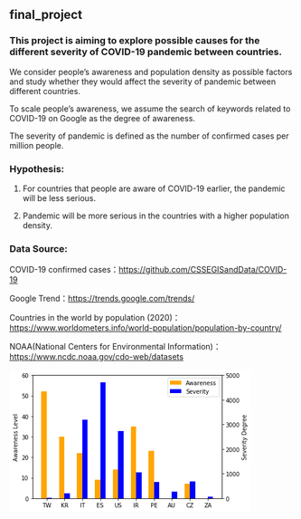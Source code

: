 ## final_project

### This project is aiming to explore possible causes for the different severity of COVID-19 pandemic between countries.

We consider people’s awareness and population density as possible factors and study whether they would affect the severity of pandemic between different countries.


To scale people’s awareness, we assume the search of keywords related to COVID-19 on Google as the degree of awareness.

The severity of pandemic is defined as the number of confirmed cases per million people.



### Hypothesis: 

1. For countries that people are aware of COVID-19 earlier,  the pandemic will be less serious.

2. Pandemic will be more serious in the countries with a higher population density.

 

### Data Source:

COVID-19 confirmed cases：https://github.com/CSSEGISandData/COVID-19

Google Trend：https://trends.google.com/trends/

Countries in the world by population (2020)：https://www.worldometers.info/world-population/population-by-country/

NOAA(National Centers for Environmental Information)：https://www.ncdc.noaa.gov/cdo-web/datasets



![image](https://github.com/chienju-chen/final_project_2020Sp/blob/master/plots/bar_plot_hyp.1.png)
